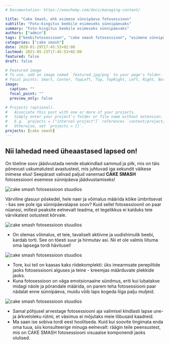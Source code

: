 ```yaml
---
# Documentation: https://wowchemy.com/docs/managing-content/

title: "Cake Smash, ehk esimese sünnipäeva fotosessioon"
subtitle: "Foto-kingitus beebile esimeseks sünnipäevaks"
summary: "Foto-kingitus beebile esimeseks sünnipäevaks"
authors: ["admin"]
tags: ["beebifotosessioon", "cake smash fotosessioon", "esimene sünnipäev stuudios"]
categories: ["cake smash"]
date: 2020-01-29T17:45:53+02:00
lastmod: 2021-05-23T17:45:53+02:00
featured: false
draft: false

# Featured image
# To use, add an image named `featured.jpg/png` to your page's folder.
# Focal points: Smart, Center, TopLeft, Top, TopRight, Left, Right, BottomLeft, Bottom, BottomRight.
image:
  caption: ""
  focal_point: ""
  preview_only: false

# Projects (optional).
#   Associate this post with one or more of your projects.
#   Simply enter your project's folder or file name without extension.
#   E.g. `projects = ["internal-project"]` references `content/project/deep-learning/index.md`.
#   Otherwise, set `projects = []`.
projects: [cake smash]
---
```

## Nii lahedad need üheaastased lapsed on!

On tõeline soov jäädvustada nende ebakindlad sammud ja pilk, mis on täis põnevust uskumatutest avastustest, mis juhtuvad iga sekundit väikese inimese elus!
Seepärast valivad paljud vanemad **CAKE SMASH** fotosessiooni esemese sünnipäeva jäädvustamiseks!

![cake smash fotosessioon stuudios](./cake-smash-esimese-sünnipäeva-fotosessioon-1.jpg)

Värviline glasuur põskedel, hele naer ja võimalus määrida kõike ümbritsevat - kas see pole iga sünnipäevalapse soov?
Kuid sellel fotosessioonil on paar nüanssi, millest peaksite eelnevalt teadma, et tegelikkus ei kalduks teie värvikatest ootustest kõrvale.

![cake smash fotosessioon stuudios](./cake-smash-esimese-sünnipäeva-fotosessioon-2.jpg)

* On olemas võimalus, et teie, tavaliselt aktiivne ja uudishimulik beebi, kardab torti.
See on tõesti suur ja hirmutav asi. Nii et ole valmis liituma oma lapsega tordi hävitusel!

![cake smash fotosessioon stuudios](./cake-smash-esimese-sünnipäeva-fotosessioon-3.jpg)

* Tore, kui teil on kaasas kaks riidekomplekti: üks imearmsate perepiltide jaoks fotosessiooni alguses ja teine - ​​kreemjas määrduvate plekkide jaoks.
* Kuna fotosessioon on väga emotsionaalne sündmus, eriti kui lubatakse midagi näole ja põrandale määrida, on parem teha fotosessiooni paar nädalat enne sünnipäeva, muidu võib laps kogeda liiga palju muljeid.

![cake smash fotosessioon stuudios](./cake-smash-esimese-sünnipäeva-fotosessioon-4.jpg)

* Samal põhjusel arvestage fotosessiooni aja valimisel kindlasti lapse une- ja ärkveloleku rütmi, et väsimus ei mõjutaks meie lõbusaid kaadreid.
* Ma saan ise sobiva tordi eest hoolitseda. Kuid kui soovite tingimata enda oma tuua, siis konsulteerige minuga eelnevalt: räägin teile peensustest, mis on CAKE SMASH fotosessiooni visuaalse komponendi jaoks olulised.